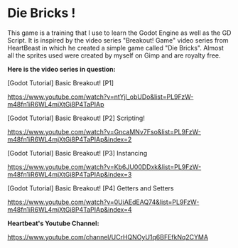 # Die Bricks !
This game is a training that I use to learn the Godot Engine as well as the GD Script. It is inspired by the video series "Breakout! Game" video series from HeartBeast in which he created a simple game called "Die Bricks".
Almost all the sprites used were created by myself on Gimp and are royalty free.

__Here is the video series in question:__

[Godot Tutorial] Basic Breakout! [P1]

https://www.youtube.com/watch?v=ntYjl_obUDo&list=PL9FzW-m48fn1iR6WL4mjXtGi8P4TaPIAp

[Godot Tutorial] Basic Breakout! [P2] Scripting!

https://www.youtube.com/watch?v=GncaMNv7Fso&list=PL9FzW-m48fn1iR6WL4mjXtGi8P4TaPIAp&index=2

[Godot Tutorial] Basic Breakout! [P3] Instancing

https://www.youtube.com/watch?v=Kb6JU00DDxk&list=PL9FzW-m48fn1iR6WL4mjXtGi8P4TaPIAp&index=3

[Godot Tutorial] Basic Breakout! [P4] Getters and Setters

https://www.youtube.com/watch?v=0UiAEdEAQ74&list=PL9FzW-m48fn1iR6WL4mjXtGi8P4TaPIAp&index=4

__Heartbeat's Youtube Channel:__

https://www.youtube.com/channel/UCrHQNOyU1q6BFEfkNq2CYMA
